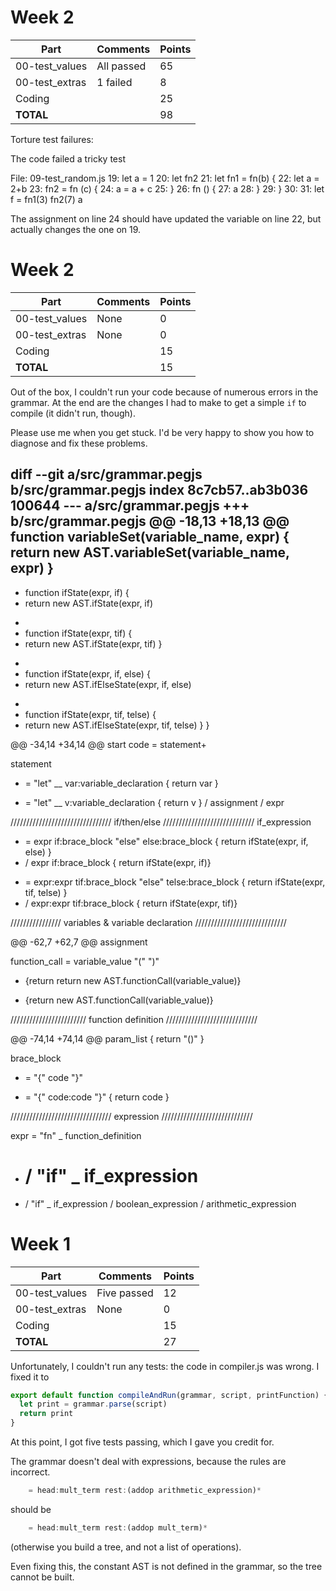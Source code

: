 # Week 2

| Part           | Comments    | Points |
|----------------|-------------|--------|
| 00-test_values | All passed  |     65 |
| 00-test_extras | 1 failed    |      8 |
| Coding         |             |     25 |
| **TOTAL**      |             |     98 |


Torture test failures:

The code failed a tricky test

File: 09-test_random.js
19: let a = 1
20: let fn2
21: let fn1 = fn(b) {
22:   let a = 2+b
23:   fn2 = fn (c) {
24:     a = a + c
25:   }
26:   fn () {
27:     a
28:   }
29: }
30:
31: let f = fn1(3) fn2(7) a

The assignment on line 24 should have updated the variable on line 22,
but actually changes the one on 19.





# Week 2

| Part           | Comments    | Points |
|----------------|-------------|--------|
| 00-test_values | None        |      0 |
| 00-test_extras | None        |      0 |
| Coding         |             |     15 |
| **TOTAL**      |             |     15 |

Out of the box, I couldn't run your code because of numerous errors in
the grammar. At the end are the changes I had to make to get a simple
`if` to compile (it didn't run, though).

Please use me when you get stuck. I'd be very happy to show you how to
diagnose and fix these problems.



diff --git a/src/grammar.pegjs b/src/grammar.pegjs
index 8c7cb57..ab3b036 100644
--- a/src/grammar.pegjs
+++ b/src/grammar.pegjs
@@ -18,13 +18,13 @@
   function variableSet(variable_name, expr) {
     return new AST.variableSet(variable_name, expr)
   }
-
-  function ifState(expr, if) {
-    return new AST.ifState(expr, if)
+
+  function ifState(expr, tif) {
+    return new AST.ifState(expr, tif)
   }
-
-  function ifState(expr, if, else) {
-    return new AST.ifElseState(expr, if, else)
+
+  function ifState(expr, tif, telse) {
+    return new AST.ifElseState(expr, tif, telse)
   }
 }

@@ -34,14 +34,14 @@ start
 code = statement+

 statement
-  = "let" __ var:variable_declaration { return var }
+  = "let" __ v:variable_declaration { return v }
   / assignment
   / expr

 //////////////////////////////// if/then/else /////////////////////////////
 if_expression
-  = expr if:brace_block "else" else:brace_block { return ifState(expr, if, else) }
-  / expr if:brace_block { return ifState(expr, if)}
+  = expr:expr tif:brace_block "else" telse:brace_block { return ifState(expr, tif, telse) }
+  / expr:expr tif:brace_block { return ifState(expr, tif)}

 //////////////// variables & variable declaration /////////////////////////////

@@ -62,7 +62,7 @@ assignment

 function_call
   = variable_value "(" ")"
-    {return return new AST.functionCall(variable_value)}
+    {return new AST.functionCall(variable_value)}

 //////////////////////// function definition /////////////////////////////

@@ -74,14 +74,14 @@ param_list
    { return "()" }

 brace_block
-  = "{" code "}"
+  = "{" code:code "}"
     { return code }

 //////////////////////////////// expression /////////////////////////////

 expr
   = "fn" _ function_definition
-  # / "if" _ if_expression
+  / "if" _ if_expression
   / boolean_expression
   / arithmetic_expression




# Week 1

| Part           | Comments    | Points |
|----------------|-------------|--------|
| 00-test_values | Five passed |     12 |
| 00-test_extras | None        |      0 |
| Coding         |             |     15 |
| **TOTAL**      |             |     27 |


Unfortunately, I couldn't run any tests: the code in compiler.js was
wrong. I fixed it to

~~~ js
export default function compileAndRun(grammar, script, printFunction) {
  let print = grammar.parse(script)
  return print
}
~~~

At this point, I got five tests passing, which I gave you credit for.

The grammar doesn't deal with expressions, because the rules are
incorrect.

~~~ js
    = head:mult_term rest:(addop arithmetic_expression)*
~~~

should be

~~~ js
    = head:mult_term rest:(addop mult_term)*
~~~

(otherwise you build a tree, and not a list of operations).

Even fixing this, the constant AST is not defined in the grammar, so the
tree cannot be built.
